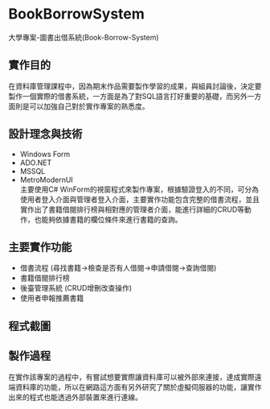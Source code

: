 # BookBorrowSystem
大學專案-圖書出借系統(Book-Borrow-System)

## 實作目的
在資料庫管理課程中，因為期末作品需要製作學習的成果，與組員討論後，決定要製作一個實際的借書系統，一方面是為了對SQL語言打好重要的基礎，而另外一方面則是可以加強自己對於實作專案的熟悉度。

## 設計理念與技術
- Windows Form
- ADO.NET
- MSSQL
- MetroModernUI<br>
主要使用C# WinForm的視窗程式來製作專案，根據驗證登入的不同，可分為使用者登入介面與管理者登入介面，主要實作功能包含完整的借書流程，並且實作出了書籍借閱排行榜與相對應的管理者介面，能進行詳細的CRUD等動作，也能夠依據書籍的欄位條件來進行書籍的查詢。

## 主要實作功能
- 借書流程 (尋找書籍->檢查是否有人借閱->申請借閱->查詢借閱)
- 書籍借閱排行榜
- 後臺管理系統 (CRUD增刪改查操作)
- 使用者申報推薦書籍

## 程式截圖

## 製作過程
在實作該專案的過程中，有嘗試想要實際讓資料庫可以被外部來連接，達成實際遠端資料庫的功能，所以在網路這方面有另外研究了關於虛擬伺服器的功能，讓實作出來的程式也能透過外部裝置來進行連線。
